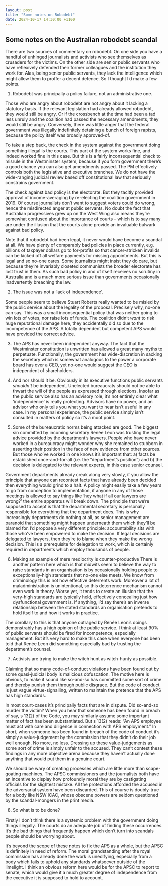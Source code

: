```yaml
---
layout: post
title: "Some notes on Robodebt"
date: 2024-10-17 14:30:00 +1100
---
```


## Some notes on the Australian robodebt scandal

There are two sources of commentary on robodebt. On one side you have a handful of unhinged journalists and activists who see themselves as crusaders for the victims. On the other side are senior public servants who have reflexively defended their former colleagues and the institution they work for. Alas, being senior public servants, they lack the intelligence which might allow them to proffer a decent defence. So I thought I’d make a few points.

1.	Robodebt was principally a policy failure, not an administrative one.
   
Those who are angry about robodebt are not angry about it lacking a statutory basis. If the relevant legislation had already allowed robodebt, they would still be angry. Or if the crossbench at the time had been a tad less unruly and the coalition had passed the necessary amendments, they would still be angry. Conversely, there was little anger that the federal government was illegally indefinitely detaining a bunch of foreign rapists, because the policy itself was broadly approved-of. 

To take a step back, the check in the system against the government doing something illegal is the courts. This part of the system works fine, and indeed worked fine in this case. But this is a fairly inconsequential check to misrule in the Westminster system, because if you form government there’s a good chance you can also get amendments passed. The PM effectively controls both the legislative and executive branches. We do not have the wide-ranging judicial review based off constitutional law that seriously constrains government.

The check against bad policy is the electorate. But they tacitly provided approval of income-averaging by re-electing the coalition government in 2019. Of course journalists don’t want to suggest voters could do wrong, hence the misdirected anger at public servants. No doubt the fact that Australian progressives grew up on the West Wing also means they’re somewhat confused about the importance of courts – which is to say many are under the illusion that the courts alone provide an invaluable bulwark against bad policy. 

Note that if robodebt had been legal, it never would have become a scandal at all. We have plenty of comparably bad policies in place currently, e.g. billions of taxpayer dollars go to for-profits so that cancer-stricken invalids can be kicked off all welfare payments for missing appointments. But this is legal and so no-one cares. Some journalists might insist they do care, but because they’re invariably closeted communists the broader electorate has lost trust in them. As such bad policy in and of itself receives no scrutiny in Australia and is a much more serious issue than governments occasionally inadvertently breaching the law.

2.	The issue was not a ‘lack of independence’.
   
Some people seem to believe Stuart Roberts really wanted to be misled by the public service about the legality of the proposal. Precisely why, no-one can say. This was a small inconsequential policy that was neither going to win lots of votes, nor raise lots of funds. The coalition didn’t *want* to risk huge reputational damage here, they accidentally did so due to the incompetence of the APS. A totally dependent but competent APS would have provided the correct advice.

3.	The APS has never been independent anyway.
The fact that the Westminster constitution is unwritten has allowed a great many myths to perpetuate. Functionally, the government has wide-discretion in sacking the secretary which is somewhat analogous to the power a corporate board has over a CEO, yet no-one would suggest the CEO is independent of shareholders.

4.	And nor should it be.
Obviously in its executive functions public servants *shouldn’t* be independent. Unelected bureaucrats should not be able to thwart the will of the people as expressed through elections. Insofar as the public service also has an advisory role, it’s not entirely clear what ‘independence’ is really protecting. Advisors have no power, and an advisor who only tells you what you want to hear isn’t useful in any case. In my personal experience, the public service simply isn’t consulted in matters of policy so it’s a moot point.

5.	Some of the bureaucratic norms being attacked are good.
The biggest sin committed by incoming secretary Renée Leon was trusting the legal advice provided by the department’s lawyers. People who have never worked in a bureaucracy might wonder why she remained to stubborn in asserting their position in the face of new evidence from other sources.
But those who’ve worked in one knows it’s important that: a) facts be established once-and-for-all (i.e. the “department’s position”) and b) the decision is delegated to the relevant experts, in this case senior counsel. 

Government departments already creak along very slowly, if you allow the principle that anyone can recontest facts that have already been decided then everything would grind to a halt. A policy might easily take a few years to go from conception to implementation, if anyone in any of those meetings is allowed to say things like ‘hey what if all our lawyers are wrong?’ the entire apparatus will break down. 
The principle that we’re supposed to accept is that the departmental secretary is personally responsible for everything that the department does. This is why increasingly departments do nothing at all, as senior management are paranoid that something might happen underneath them which they’ll be blamed for. I’d propose a very different principle: accountability sits with those who’ve been empowered to make the decision. If legal decisions are delegated to lawyers, then they’re to blame when they make the wrong decision. This is a prerequisite for delegation to work, which is certainly required in departments which employ thousands of people.

6.	Making an example of mere mediocrity is counter-productive
There is another pattern here which is that midwits seem to believe the way to raise standards in an organisation is by occasionally holding people to exceptionally-high standards that no-one else meets. We know from criminology this is not how effective deterrents work. Moreover a lot of maladministration is unintentional, so this deterrence mechanism cannot even work in theory. 
Worse yet, it tends to create an illusion that the very-high standards are typically held, effectively concealing just how dysfunctional government is. If anything, I’d say there’s an inverse relationship between the stated standards an organisation pretends to hold itself to and how it works in practice.

The corollary to this is that anyone outraged by Renée Leon’s doings demonstrably has a high opinion of the public service. I think at least 90% of public servants should be fired for incompetence, especially management. But it’s very hard to make this case when everyone has been told that Renée Leon did something especially bad by trusting the department’s counsel. 

7.	Activists are trying to make the witch hunt as witch-hunty as possible. 

Claiming that so many code-of-conduct violations have been found out by some quasi-judicial body is malicious obfuscation. The motive here is obvious, to make it sound like so-and-so has committed some sort of crime and thereby punish them through public disgrace. But the code of conduct is just vague virtue-signalling, written to maintain the pretence that the APS has high standards.

In most court-cases it’s principally facts that are in dispute. Did so-and-so murder the victim? When you hear that someone has been found in breach of say, s 13(2) of the Code, you may similarly assume some important matter of fact has been substantiated. But s 13(2) reads: “An APS employee must act with care and diligence in connection with APS employment.” In short, when someone has been found in breach of the code of conduct it’s simply a value-judgement by the commission that they didn’t do their job well enough. No more, no less. 
Dressing up these value-judgements as some sort of crime is simply unfair to the accused. They can’t contest these findings in any more objective arena because they haven’t actually done anything that would put them in a genuine court.

We should be wary of creating processes which are little more than scape-goating machines. The APSC commissioners and the journalists both have an incentive to display how profoundly moral they are by castigating officials for the slightest mistake. All the protections afforded the accused in the adversarial system have been discarded. This of course is doubly-true for a body like NSW ICAC, whose obscene powers are seldom questioned by the scandal-mongers in the print media. 

8.	So what is to be done?

Firstly I don’t think there is a systemic problem with the government doing things illegally. The courts do an adequate job of finding these occurrences. It’s the bad things that frequently happen which don’t turn into scandals people should be worrying about. 

It’s beyond the scope of these notes to fix the APS as a whole, but the APSC is definitely in need of reform. The moral grandstanding after the royal commission has already done the work is unedifying, especially from a body which fails to uphold any standards whatsoever outside of the limelight. I think an obvious reform here would be for the APSC to report to senate, which would give it a much greater degree of independence from the executive it is supposed to hold to account. 
